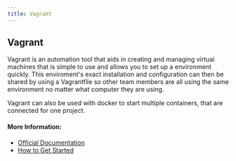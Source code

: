 ```yaml
---
title: Vagrant 
---
```

## Vagrant

<!-- The article goes here, in GitHub-flavored Markdown. Feel free to add YouTube videos, images, and CodePen/JSBin embeds  -->
Vagrant is an automation tool that aids in creating and managing virtual machines that is simple to use and allows you to set up a  environment quickly. This enviroment's exact installation and configuration can then be shared by using a Vagrantfile so other team members are all using the same environment no matter what computer they are using.

Vagrant can also be used with docker to start multiple containers, that are connected for one project.

#### More Information:
<!-- Please add any articles you think might be helpful to read before writing the article -->
- [Official Documentation](https://www.vagrantup.com/docs/index.html)
- [How to Get Started](https://www.vagrantup.com/intro/getting-started/index.html)
